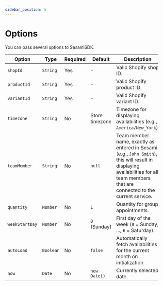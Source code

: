 ```yaml
---
sidebar_position: 5
---
```


# Options

You can pass several options to SesamiSDK.

| Option         | Type      | Required | Default        | Description                                                                                                                                                                        |
| -------------- | --------- | -------- | -------------- | ---------------------------------------------------------------------------------------------------------------------------------------------------------------------------------- |
| `shopId`       | `String`  | Yes      | -              | Valid Shopify shop ID.                                                                                                                                                             |
| `productId`    | `String`  | Yes      | -              | Valid Shopify product ID.                                                                                                                                                          |
| `variantId`    | `String`  | Yes      | -              | Valid Shopify variant ID.                                                                                                                                                          |
| `timezone`     | `String`  | No       | Store timezone | Timezone for displaying availabilities (e.g., `America/New_York`).                                                                                                                 |
| `teamMember`   | `String`  | No       | `null`         | Team member name, exactly as entered in Sesami (e.g., `John Smith`), this will result in displaying availabilities for all team members that are connected to the current service. |
| `quantity`     | `Number`  | No       | `1`            | Quantity for group appointments.                                                                                                                                                   |
| `weekStartDay` | `Number`  | No       | `0` (Sunday)   | First day of the week (`0` = Sunday, ..., `6` = Saturday).                                                                                                                         |
| `autoLoad`     | `Boolean` | No       | `false`        | Automatically fetch availabilities for the current month on initialization.                                                                                                        |
| `now`          | `Date`    | No       | `new Date()`   | Currently selected date.                                                                                                                                                           |